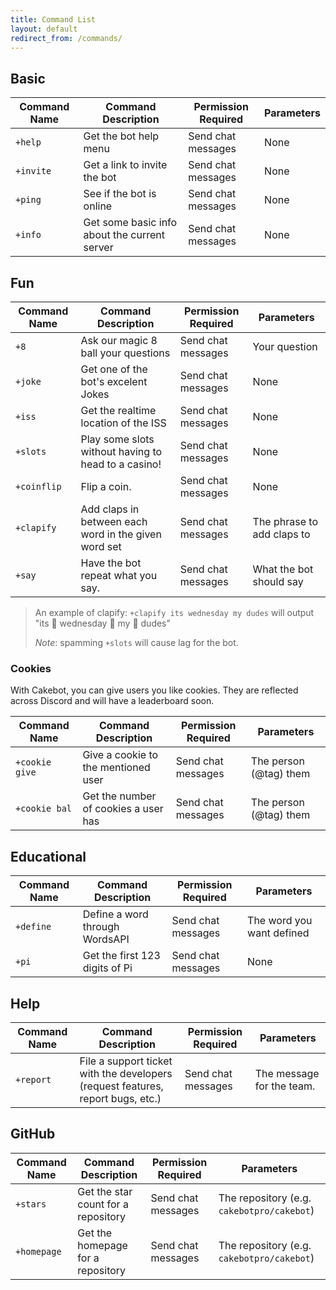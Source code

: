 ```yaml
---
title: Command List
layout: default
redirect_from: /commands/
---
```


## Basic

| **Command Name** 	| **Command Description**      	                      | **Permission Required** 	|  **Parameters** 	|
|------------------	|---------------------------------------------------- |-------------------------	|------------------	|
| `+help`          	| Get the bot help menu        	                      | Send chat messages      	| None            	|
| `+invite`        	| Get a link to invite the bot 	                      | Send chat messages      	| None            	|
| `+ping`          	| See if the bot is online        	                  | Send chat messages      	| None            	|
| `+info`          	| Get some basic info about the current server  	    | Send chat messages      	| None            	|

## Fun

| **Command Name** 	| **Command Description**                     	        | **Permission Required**  |  **Parameters** 	|
|------------------	|------------------------------------------------------ |--------------------------|------------------	|
| `+8`            	| Ask our magic 8 ball your questions                   | Send chat messages       | Your question   	|
| `+joke`          	| Get one of the bot's excelent Jokes                   | Send chat messages       | None            	|
| `+iss`          	| Get the realtime location of the ISS                  | Send chat messages       | None            	|
| `+slots`        	| Play some slots without having to head to a casino!   | Send chat messages       | None            	|
| `+coinflip`       | Flip a coin.                                          | Send chat messages       | None              |
| `+clapify`       	| Add claps in between each word in the given word set  | Send chat messages       | The phrase to add claps to	|
| `+say`            | Have the bot repeat what you say.                     | Send chat messages       | What the bot should say |

> An example of clapify:
> `+clapify its wednesday my dudes`
> will output "its :clap: wednesday :clap: my :clap: dudes"
>
> *Note*: spamming `+slots` will cause lag for the bot.

### Cookies

With Cakebot, you can give users you like cookies. They are reflected across Discord and will have a leaderboard soon.

| **Command Name** 	| **Command Description**               | **Permission Required** |  **Parameters**        |
|------------------	|---------------------------------------|-------------------------|----------------------- |
| `+cookie give`	  | Give a cookie to the mentioned user   | Send chat messages      | The person (@tag) them |
| `+cookie bal`     | Get the number of cookies a user has  | Send chat messages      | The person (@tag) them |

## Educational

| **Command Name** | **Command Description**      	   | **Permission Required** | **Parameters**          	 |
|------------------|---------------------------------- |-------------------------|---------------------------|
| `+define`        | Define a word through WordsAPI    | Send chat messages      | The word you want defined |
| `+pi`            | Get the first 123 digits of Pi    | Send chat messages      | None                      |

## Help

| **Command Name** 	| **Command Description** | **Permission Required** 	|  **Parameters** 	|
|-|-|-|-|
| `+report` | File a support ticket with the developers (request features, report bugs, etc.) | Send chat messages | The message for the team. |

## GitHub

| **Command Name** | **Command Description** | **Permission Required** | **Parameters** |
|------------------|------------------------ |-------------------------|----------------|
| `+stars`         | Get the star count for a repository | Send chat messages | The repository (e.g. `cakebotpro/cakebot`) |
| `+homepage`      | Get the homepage for a repository | Send chat messages | The repository (e.g. `cakebotpro/cakebot`) |
